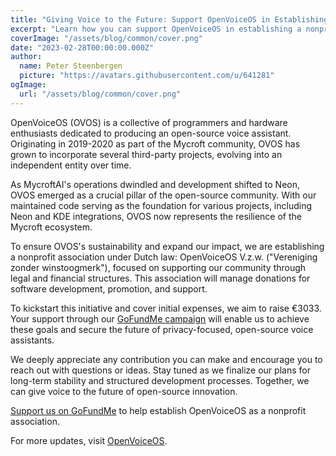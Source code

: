 ```yaml
---
title: "Giving Voice to the Future: Support OpenVoiceOS in Establishing a Nonprofit Association"
excerpt: "Learn how you can support OpenVoiceOS in establishing a nonprofit association to ensure the future of their open-source voice assistant projects."
coverImage: "/assets/blog/common/cover.png"
date: "2023-02-28T00:00:00.000Z"
author:
  name: Peter Steenbergen
  picture: "https://avatars.githubusercontent.com/u/641281"
ogImage:
  url: "/assets/blog/common/cover.png"
---
```


OpenVoiceOS (OVOS) is a collective of programmers and hardware enthusiasts dedicated to producing an open-source voice assistant. Originating in 2019-2020 as part of the Mycroft community, OVOS has grown to incorporate several third-party projects, evolving into an independent entity over time.

As MycroftAI's operations dwindled and development shifted to Neon, OVOS emerged as a crucial pillar of the open-source community. With our maintained code serving as the foundation for various projects, including Neon and KDE integrations, OVOS now represents the resilience of the Mycroft ecosystem.

To ensure OVOS's sustainability and expand our impact, we are establishing a nonprofit association under Dutch law: OpenVoiceOS V.z.w. ("Vereniging zonder winstoogmerk"), focused on supporting our community through legal and financial structures. This association will manage donations for software development, promotion, and support.

To kickstart this initiative and cover initial expenses, we aim to raise €3033. Your support through our [GoFundMe campaign](https://www.gofundme.com/f/openvoiceos) will enable us to achieve these goals and secure the future of privacy-focused, open-source voice assistants.

We deeply appreciate any contribution you can make and encourage you to reach out with questions or ideas. Stay tuned as we finalize our plans for long-term stability and structured development processes. Together, we can give voice to the future of open-source innovation.

[Support us on GoFundMe](https://www.gofundme.com/f/openvoiceos) to help establish OpenVoiceOS as a nonprofit association.

For more updates, visit [OpenVoiceOS](https://openvoiceos.org).
